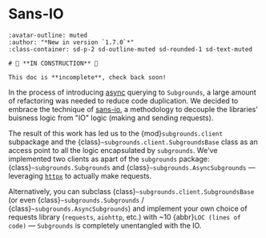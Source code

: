 # Sans-IO

```{article-info}
:avatar-outline: muted
:author: "*New in version `1.7.0`*"
:class-container: sd-p-2 sd-outline-muted sd-rounded-1 sd-text-muted
```

```{caution}
# 🚧 **IN CONSTRUCTION** 🚧

This doc is **incomplete**, check back soon!
```

In the process of introducing [async](/subgrounds/getting_started/async) querying to `Subgrounds`, a large amount of refactoring was needed to reduce code duplication. We decided to embrace the technique of [sans-io](https://sans-io.readthedocs.io/), a methodology to decouple the libraries' buisness logic from "IO" logic (making and sending requests).

The result of this work has led us to the {mod}`subgrounds.client` subpackage and the {class}`~subgrounds.client.SubgroundsBase` class as an access point to all the logic encapsulated by `subgrounds`. We've implemented two clients as apart of the `subgrounds` package: {class}`~subgrounds.Subgrounds` and {class}`~subgrounds.AsyncSubgrounds` — leveraging [`httpx`](https://www.python-httpx.org/) to actually make requests.

Alternatively, you can subclass {class}`~subgrounds.client.SubgroundsBase` (or even {class}`~subgrounds.Subgrounds` / {class}`~subgrounds.AsyncSubgrounds`) and implement your own choice of requests library (`requests`, `aiohttp`, etc.) with ~10 {abbr}`LOC (lines of code)` — `Subgrounds` is completely unentangled with the IO.
